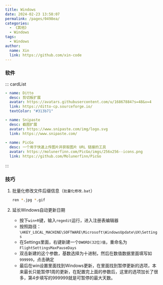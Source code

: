 ```yaml
---
title: Windows
date: 2024-02-23 13:58:07
permalink: /pages/0498ea/
categories:
  - 《其他》
  - Windows
tags:
  - Windows
author: 
  name: Xin
  link: https://github.com/xin-code
---
```




### 软件

::: cardList

```yaml
- name: Ditto
  desc: 剪切板扩展
  avatar: https://avatars.githubusercontent.com/u/16867884?s=48&v=4
  link: https://ditto-cp.sourceforge.io/
  textColor: "#313b71"

- name: Snipaste
  desc: 截图扩展
  avatar: https://www.snipaste.com/img/logo.svg
  link: https://www.snipaste.com/ 
  
- name: PicGo
  desc: 一个用于快速上传图片并获取图片 URL 链接的工具
  avatar: https://molunerfinn.com/PicGo/imgs/256x256--icons.png
  link: https://github.com/Molunerfinn/PicGo
```

:::



### 技巧

1. 批量化修改文件后缀信息（`批量化修改.bat`）

   ```bash
   ren *.jpg *.gif
   ```

2. 延长Windows自动更新日期

   - 按下`win+R`键，输入`regedit`运行，进入注册表编辑器
   - 按照路径：`\HKEY_LOCAL_MACHINE\SOFTWARE\Microsoft\WindowsUpdate\UX\Settings`
   - 在Settings里面，右键新建一个`DWORD(32位)值`，重命名为`FlightSettingsMaxPauseDays`
   - 双击新建的这个参数，基数选择为十进制，然后在数值数据里面填写如`999999`，点击确定
   - 最后在win设置里面找到Windows更新，在里面找到暂停更新的选项，本来最长只能暂停1周的更新，在配置完上面的参数后，这里的选项加长了很多，第4步填写的999999就是可暂停的最大天数。

